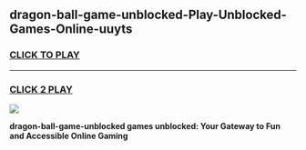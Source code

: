 
## dragon-ball-game-unblocked-Play-Unblocked-Games-Online-uuyts
<h3>
<a href="https://premium76.site?title=dragon-ball-game-unblocked&ref=25A">CLICK TO PLAY</a></h3>
<hr>

<h3>
<a href="https://premium76.site?title=dragon-ball-game-unblocked&ref=25A">CLICK 2 PLAY</a>
  
</h3>

<a href="https://premium76.site?title=dragon-ball-game-unblocked&ref=25A"><img src="https://clearcache.store/games.png"></a>


**dragon-ball-game-unblocked games unblocked: Your Gateway to Fun and Accessible Online Gaming**
